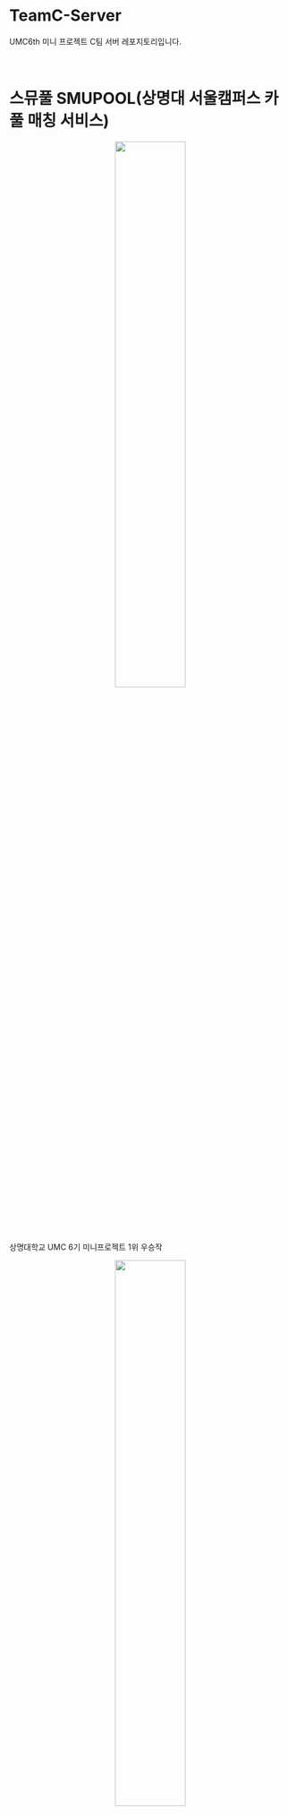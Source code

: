 # TeamC-Server
UMC6th 미니 프로젝트 C팀 서버 레포지토리입니다.

<br/>






# 스뮤풀 SMUPOOL(상명대 서울캠퍼스 카풀 매칭 서비스)
<p align="center">
  <img width="50%" align="center" src="https://github.com/user-attachments/assets/d36b147e-e53f-42ad-b094-c34f1e5b1b5c">
</p>


상명대학교 UMC 6기 미니프로젝트 1위 우승작

<p align="center">
  <img width="50%" align="center" src="https://github.com/user-attachments/assets/f542a828-7bcd-4dcd-93b4-5cacc36839ef">
</p>


<br/>


## 😎 프로젝트 소개

###상명대생을 위한 카풀 서비스
믿을 수 있는 상명대 학우들과 편하게 택시를 타세요

###학생인증 계정 생성
우리학교 학생이니까 안심! 슴우들만의 계정을 생성하고 관리하세요

###내가 원하는 시간과 인원
시간과 인원 선택으로 편리한 카풀을 경험해보세요

###상명대생을 위한 카풀 서비스
채팅으로 완벽해진 경험


<br/>


## ⚙️ 사용 기술


**백엔드**

- Java 17
- Spring Boot 3.3.1
- MySQL 8.0
- AWS S3


**프론트엔드**

- Android Studio
- Kotlin



<br/>

## 👨‍👩‍👧‍👦 팀원들

| BackEnd | BackEnd | BackEnd | BackEnd |
| --- | --- | --- | --- |
| <a href="https://github.com/202111255"><img src="https://avatars.githubusercontent.com/202111255" width="100px;" alt=""/>         <br /><sub><b>202111255</a> | <a href="https://github.com/chamm99"><img src="https://avatars.githubusercontent.com/chamm99" width="100px;" alt=""/>         <br /><sub><b>chamm99</a> | <a href="https://github.com/ucaeon"><img src="https://avatars.githubusercontent.com/ucaeon" width="100px;" alt=""/>         <br /><sub><b>ucaeon</a> | <a href="https://github.com/HyunwooYi"><img src="https://avatars.githubusercontent.com/HyunwooYi" width="100px;" alt=""/>         <br /><sub><b>HyunwooYi</a> |
| 강바다 | 김채민 | 유채원 | 이현우 |

| FrontEnd | FrontEnd | FrontEnd | FrontEnd |
| --- | --- | --- | --- |
| <a href="https://github.com/rlagns1234"><img src="https://avatars.githubusercontent.com/rlagns1234" width="100px;" alt=""/>         <br /><sub><b>rlagns1234</a> | <a href="https://github.com/seohyeon121"><img src="https://avatars.githubusercontent.com/seohyeon121" width="100px;" alt=""/>         <br /><sub><b>seohyeon121</a> | <a href="https://github.com/tristanjung1006"><img src="https://avatars.githubusercontent.com/tristanjung1006" width="100px;" alt=""/>         <br /><sub><b>tristanjung1006</a> | <a href="https://github.com/dabeen02"><img src="https://avatars.githubusercontent.com/dabeen02" width="100px;" alt=""/>         <br /><sub><b>dabeen02</a> |
| 김훈 | 정서현 | 정승원 | 홍다빈 |
